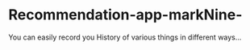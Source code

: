 # Recommendation-app-markNine-
You can easily record you History of various things in different ways...
